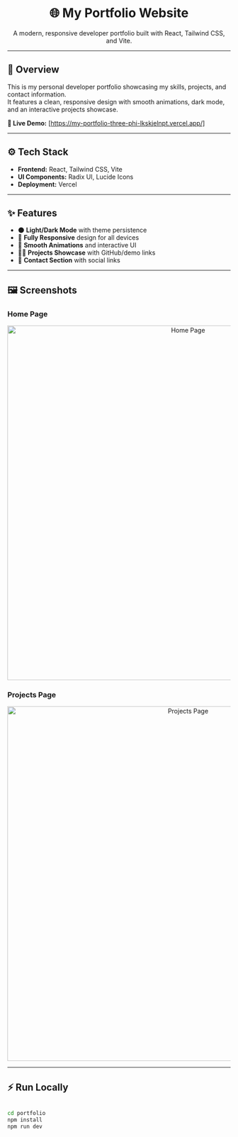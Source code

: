 <h1 align="center">🌐 My Portfolio Website</h1>
<p align="center">A modern, responsive developer portfolio built with React, Tailwind CSS, and Vite.</p>



---

## 🚀 Overview

This is my personal developer portfolio showcasing my skills, projects, and contact information.  
It features a clean, responsive design with smooth animations, dark mode, and an interactive projects showcase.

**🔗 Live Demo:** [https://my-portfolio-three-phi-lkskjelnpt.vercel.app/]

---

## ⚙️ Tech Stack

- **Frontend:** React, Tailwind CSS, Vite  
- **UI Components:** Radix UI, Lucide Icons  
- **Deployment:** Vercel  

---

## ✨ Features

- 🌑 **Light/Dark Mode** with theme persistence  
- 📱 **Fully Responsive** design for all devices  
- 💫 **Smooth Animations** and interactive UI  
- 👨‍💻 **Projects Showcase** with GitHub/demo links  
- 📩 **Contact Section** with social links  

---

## 🖼️ Screenshots

### Home Page
<p align="center">
  <img src="/portfolio/public/homepage.png" alt="Home Page" width="800">
</p>

### Projects Page
<p align="center">
  <img src="./portfolio//public/ProjectPage.png" alt="Projects Page" width="800">
</p>

---

## ⚡️ Run Locally

```bash

cd portfolio
npm install
npm run dev
